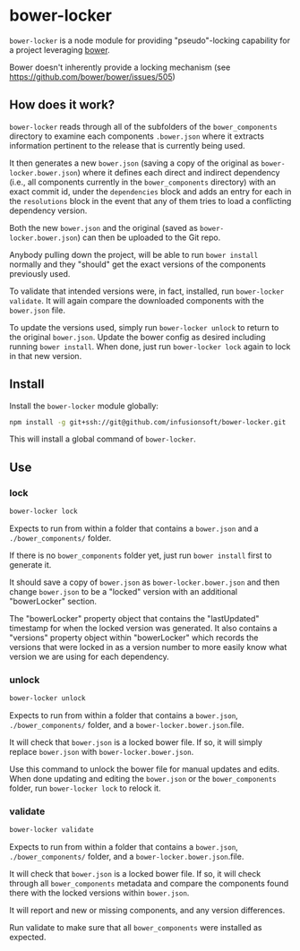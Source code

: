 # bower-locker

`bower-locker` is a node module for providing "pseudo"-locking capability for a project leveraging
[bower](https://bower.io/).

Bower doesn't inherently provide a locking mechanism (see https://github.com/bower/bower/issues/505)

## How does it work?

`bower-locker` reads through all of the subfolders of the `bower_components` directory to examine each components `.bower.json` where it extracts information pertinent to the release that is currently being used.

It then generates a new `bower.json` (saving a copy of the original as `bower-locker.bower.json`) where it defines each direct and indirect dependency (i.e., all components currently in the `bower_components` directory) with an exact commit id, under the `dependencies` block and adds an entry for each in the `resolutions` block in the event that any of them tries to load a conflicting dependency version.

Both the new `bower.json` and the original (saved as `bower-locker.bower.json`) can then be uploaded to the Git repo.

Anybody pulling down the project, will be able to run `bower install` normally and they "should" get the exact versions of the components previously used.

To validate that intended versions were, in fact, installed, run `bower-locker validate`.  It will again compare the downloaded components with the `bower.json` file.

To update the versions used, simply run `bower-locker unlock` to return to the original `bower.json`.  Update the bower config as desired including running `bower install`.  When done, just run `bower-locker lock` again to lock in that new version.

## Install

Install the `bower-locker` module globally:

```bash
npm install -g git+ssh://git@github.com/infusionsoft/bower-locker.git
```

This will install a global command of `bower-locker`.

## Use

### lock
```bash
bower-locker lock
```
Expects to run from within a folder that contains a `bower.json` and a `./bower_components/` folder.

If there is no `bower_components` folder yet, just run `bower install` first to generate it.

It should save a copy of `bower.json` as `bower-locker.bower.json` and then change `bower.json` to be a "locked" version with an additional "bowerLocker" section.  

The "bowerLocker" property object that contains the "lastUpdated" timestamp for when the locked version was generated.  It also contains a "versions" property object within "bowerLocker" which records the versions that were locked in as a version number to more easily know what version we are using for each dependency. 

### unlock
```bash
bower-locker unlock
```
Expects to run from within a folder that contains a `bower.json`, `./bower_components/` folder, and a `bower-locker.bower.json`.file.

It will check that `bower.json` is a locked bower file.  If so, it will simply replace `bower.json` with `bower-locker.bower.json`.

Use this command to unlock the bower file for manual updates and edits.  When done updating and editing the `bower.json` or the `bower_components` folder, run `bower-locker lock` to relock it.

### validate
```bash
bower-locker validate
```
Expects to run from within a folder that contains a `bower.json`, `./bower_components/` folder, and a `bower-locker.bower.json`.file.

It will check that `bower.json` is a locked bower file.  If so, it will check through all `bower_components` metadata and compare the components found there with the locked versions within `bower.json`.

It will report and new or missing components, and any version differences.

Run validate to make sure that all `bower_components` were installed as expected.
